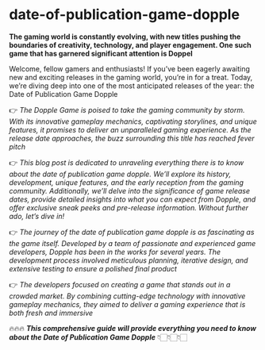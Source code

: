 # date-of-publication-game-dopple

**The gaming world is constantly evolving, with new titles pushing the boundaries of creativity, technology, and player engagement. One such game that has garnered significant attention is Doppel**

Welcome, fellow gamers and enthusiasts! If you’ve been eagerly awaiting new and exciting releases in the gaming world, you’re in for a treat. Today, we’re diving deep into one of the most anticipated releases of the year: the Date of Publication Game Dopple

👉 *The Dopple Game is poised to take the gaming community by storm. With its innovative gameplay mechanics, captivating storylines, and unique features, it promises to deliver an unparalleled gaming experience. As the release date approaches, the buzz surrounding this title has reached fever pitch*

👉 *This blog post is dedicated to unraveling everything there is to know about the date of publication game dopple. We’ll explore its history, development, unique features, and the early reception from the gaming community. Additionally, we’ll delve into the significance of game release dates, provide detailed insights into what you can expect from Dopple, and offer exclusive sneak peeks and pre-release information. Without further ado, let’s dive in!*

👉 *The journey of the date of publication game dopple is as fascinating as the game itself. Developed by a team of passionate and experienced game developers, Dopple has been in the works for several years. The development process involved meticulous planning, iterative design, and extensive testing to ensure a polished final product*

👉 *The developers focused on creating a game that stands out in a crowded market. By combining cutting-edge technology with innovative gameplay mechanics, they aimed to deliver a gaming experience that is both fresh and immersive*

🔥🔥🔥 ***This comprehensive guide will provide everything you need to know about the Date of Publication Game Dopple*** 👇🏻👇🏻👇🏻

